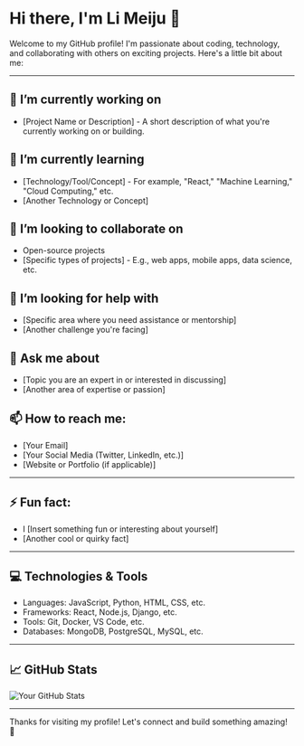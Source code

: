 # Hi there, I'm Li Meiju 👋

Welcome to my GitHub profile! I'm passionate about coding, technology, and collaborating with others on exciting projects. Here's a little bit about me:

---

## 🔭 I’m currently working on
- [Project Name or Description] - A short description of what you're currently working on or building.

## 🌱 I’m currently learning
- [Technology/Tool/Concept] - For example, "React," "Machine Learning," "Cloud Computing," etc.
- [Another Technology or Concept]

## 👯 I’m looking to collaborate on
- Open-source projects
- [Specific types of projects] - E.g., web apps, mobile apps, data science, etc.

## 🤔 I’m looking for help with
- [Specific area where you need assistance or mentorship]
- [Another challenge you're facing]

## 💬 Ask me about
- [Topic you are an expert in or interested in discussing]
- [Another area of expertise or passion]

## 📫 How to reach me:
- [Your Email] 
- [Your Social Media (Twitter, LinkedIn, etc.)] 
- [Website or Portfolio (if applicable)]

---

## ⚡ Fun fact:
- I [Insert something fun or interesting about yourself] 
- [Another cool or quirky fact]

---

## 💻 Technologies & Tools

- Languages: JavaScript, Python, HTML, CSS, etc.
- Frameworks: React, Node.js, Django, etc.
- Tools: Git, Docker, VS Code, etc.
- Databases: MongoDB, PostgreSQL, MySQL, etc.

---

## 📈 GitHub Stats

![Your GitHub Stats](https://github-readme-stats.vercel.app/api?username=lmj1120201854&show_icons=true&hide_title=true&count_private=true&hide=prs)

---

Thanks for visiting my profile! Let's connect and build something amazing! 🚀


<!--
**lmj1120201854/lmj1120201854** is a ✨ _special_ ✨ repository because its `README.md` (this file) appears on your GitHub profile.

Here are some ideas to get you started:

- 🔭 I’m currently working on ...
- 🌱 I’m currently learning ...
- 👯 I’m looking to collaborate on ...
- 🤔 I’m looking for help with ...
- 💬 Ask me about ...
- 📫 How to reach me: ...
- 😄 Pronouns: ...
- ⚡ Fun fact: ...
-->
